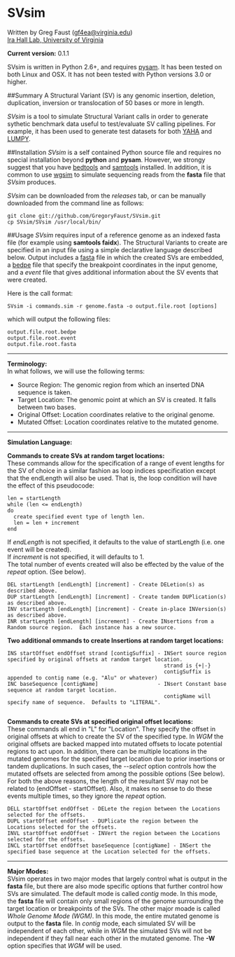 SVsim
=====

Written by Greg Faust (gf4ea@virginia.edu)  
[Ira Hall Lab, University of Virginia](http://faculty.virginia.edu/irahall/)

**Current version:** 0.1.1

SVsim is written in Python 2.6+, and requires [pysam](https://code.google.com/p/pysam/).  It has been tested on both Linux and OSX. It has not been tested with Python versions 3.0 or higher.

##Summary
A Structural Variant (SV) is any genomic insertion, deletion, duplication, inversion or translocation of 50 bases or more in length.

*SVsim* is a tool to simulate Structural Variant calls in order to generate sythetic benchmark data useful to test/evaluate SV calling pipelines.  For example, it has been used to generate test datasets for both [YAHA](http://faculty.virginia.edu/irahall/yaha/) and [LUMPY](https://github.com/arq5x/lumpy-sv).

##Installation
*SVsim* is a self contained Python source file and requires no special installation beyond **python** and **pysam**.
However, we strongy suggest that you have [bedtools](https://github.com/arq5x/bedtools2) and [samtools](http://samtools.sourceforge.net/) installed.
In addition, it is common to use [wgsim](https://github.com/lh3/wgsim) to simulate sequencing reads from the **fasta** file that *SVsim* produces.

*SVsim* can be downloaded from the *releases* tab, or can be manually downloaded from the command line as follows:

~~~~~~~~~~~~~~~~~~
git clone git://github.com/GregoryFaust/SVsim.git
cp SVsim/SVsim /usr/local/bin/
~~~~~~~~~~~~~~~~~~

##Usage
*SVsim* requires input of a reference genome as an indexed fasta file (for example using **samtools faidx**).
The Structural Variants to create are specified in an input file using a simple declarative language described below.  Output includes a [fasta](http://en.wikipedia.org/wiki/FASTA_format) file in which the created SVs are embedded, a [bedpe](http://bedtools.readthedocs.org/en/latest/content/general-usage.html) file that specify the breakpoint coordinates in the input genome, and a *event* file that gives additional information about the SV events that were created.

Here is the call format:
```
SVsim -i commands.sim -r genome.fasta -o output.file.root [options]
```
which will output the following files:
```
output.file.root.bedpe
output.file.root.event
output.file.root.fasta
```

---
**Terminology:**  
In what follows, we will use the following terms:
* Source Region:   The genomic region from which an inserted DNA sequence is taken.
* Target Location: The genomic point at which an SV is created.  It falls between two bases.
* Original Offset: Location coordinates relative to the original genome.
* Mutated Offset:  Location coordinates relative to the mutated genome.

---
**Simulation Language:**  

**Commands to create SVs at random target locations:**   
These commands allow for the specification of a range of event lengths for the SV of choice in a similar fashion as loop indices specification except that the endLength will also be used.
That is, the loop condition will have the effect of this pseudocode:
```
len = startLength
while (len <= endLength)
do
  create specified event type of length len.
  len = len + increment
end
```
If *endLength* is not specified, it defaults to the value of startLength (i.e. one event will be created).  
If *increment* is not specified, it will defaults to 1.  
The total number of events created will also be effected by the value of the *repeat* option.  (See below).
```
DEL startLength [endLength] [increment] - Create DELetion(s) as described above.
DUP startLength [endLength] [increment] - Create tandem DUPlication(s) as described above.
INV startLength [endLength] [increment] - Create in-place INVersion(s) as described above.
INR startLength [endLength] [increment] - Create INsertions from a Random source region.  Each instance has a new source.
```
**Two additional ommands to create Insertions at random target locations:**  
```
INS startOffset endOffset strand [contigSuffix] - INSert source region specified by original offsets at random target location.
                                                  strand is {+|-}
                                                  contigSuffix is appended to contig name (e.g. "Alu" or whatever)
INC baseSequence [contigName]                   - INsert Constant base sequence at random target location.
                                                  contigName will specify name of sequence.  Defaults to "LITERAL".
                                                  
```

**Commands to create SVs at specified original offset locations:**  
These commands all end in "L" for "Location".
They specify the offset in original offsets at which to create the SV of the specified type.
In *WGM* the original offsets are backed mapped into mutated offsets to locate potential regions to act upon.
In addition, there can be multiple locations in the mutated genomes for the specified target location due to prior insertions or tandem duplications.
In such cases, the *--select* option controls how the mutated offsets are selected from among the possible options (See below).
For both the above reasons, the length of the resultant SV may not be related to (endOffset - startOffset).
Also, it makes no sense to do these events multiple times, so they ignore the *repeat* option.
```
DELL startOffset endOffset - DELete the region between the Locations selected for the offsets.
DUPL startOffset endOffset - DUPlicate the region between the Locations selected for the offsets.
INVL startOffset endOffset - INVert the region between the Locations selected for the offsets.
INCL startOffset endOffset baseSequence [contigName] - INSert the specified base sequence at the Location selected for the offsets.
```



---
**Major Modes:**  
SVsim operates in two major modes that largely control what is output in the **fasta** file, but there are also mode specific options that further control how SVs are simulated.
The default mode is called *contig* mode.
In this mode, the **fasta** file will contain only small regions of the genome surrounding the target location or breakpoints of the SVs.
The other major moade is called *Whole Genome Mode (WGM)*.
In this mode, the entire mutated genome is output to the **fasta** file.
In *contig* mode, each simulated SV will be independent of each other, while in *WGM* the simulated SVs will not be independent if they fall near each other in the mutated genome.
The **-W** option specifies that *WGM* will be used.








